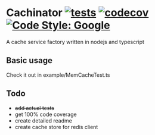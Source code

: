 # Cachinator [![tests](https://github.com/manizm/cachinator/actions/workflows/tests.yml/badge.svg)](https://github.com/manizm/cachinator/actions/workflows/tests.yml) [![codecov](https://codecov.io/gh/manizm/cachinator/branch/main/graph/badge.svg?token=56IFRHDUXI)](https://codecov.io/gh/manizm/cachinator) [![Code Style: Google](https://img.shields.io/badge/code%20style-google-blueviolet.svg)](https://github.com/google/gts)

A cache service factory written in nodejs and typescript

## Basic usage
Check it out in example/MemCacheTest.ts

## Todo
- ~~add actual tests~~
- get 100% code coverage
- create detailed readme
- create cache store for redis client
